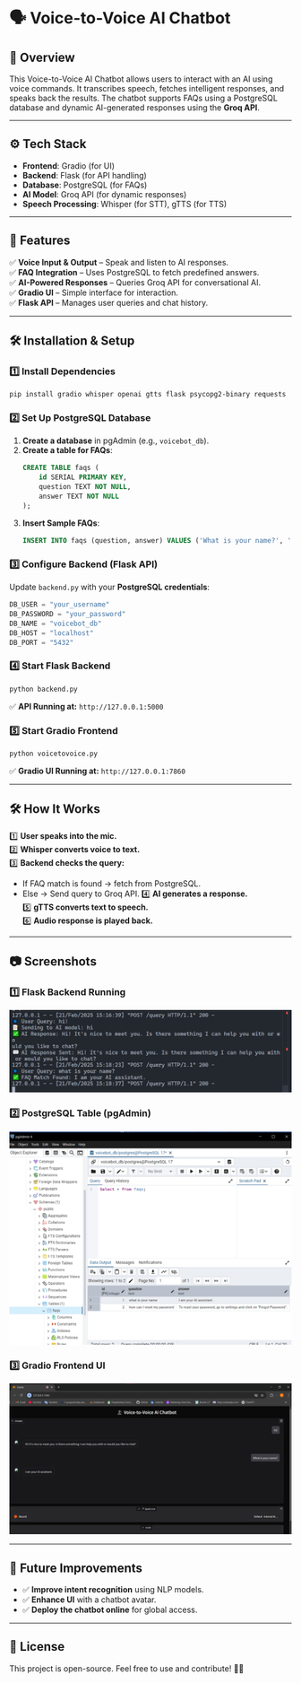 # 🗣️ Voice-to-Voice AI Chatbot

## **📌 Overview**
This Voice-to-Voice AI Chatbot allows users to interact with an AI using voice commands. It transcribes speech, fetches intelligent responses, and speaks back the results. The chatbot supports FAQs using a PostgreSQL database and dynamic AI-generated responses using the **Groq API**.

---

## **⚙️ Tech Stack**
- **Frontend**: Gradio (for UI)
- **Backend**: Flask (for API handling)
- **Database**: PostgreSQL (for FAQs)
- **AI Model**: Groq API (for dynamic responses)
- **Speech Processing**: Whisper (for STT), gTTS (for TTS)

---

## **🚀 Features**
✅ **Voice Input & Output** – Speak and listen to AI responses.  
✅ **FAQ Integration** – Uses PostgreSQL to fetch predefined answers.  
✅ **AI-Powered Responses** – Queries Groq API for conversational AI.  
✅ **Gradio UI** – Simple interface for interaction.  
✅ **Flask API** – Manages user queries and chat history.  

---

## **🛠️ Installation & Setup**
### **1️⃣ Install Dependencies**
```bash
pip install gradio whisper openai gtts flask psycopg2-binary requests
```

### **2️⃣ Set Up PostgreSQL Database**
1. **Create a database** in pgAdmin (e.g., `voicebot_db`).
2. **Create a table for FAQs**:
   ```sql
   CREATE TABLE faqs (
       id SERIAL PRIMARY KEY,
       question TEXT NOT NULL,
       answer TEXT NOT NULL
   );
   ```
3. **Insert Sample FAQs**:
   ```sql
   INSERT INTO faqs (question, answer) VALUES ('What is your name?', 'I am a voice bot powered by AI!');
   ```

### **3️⃣ Configure Backend (Flask API)**
Update `backend.py` with your **PostgreSQL credentials**:
```python
DB_USER = "your_username"
DB_PASSWORD = "your_password"
DB_NAME = "voicebot_db"
DB_HOST = "localhost"
DB_PORT = "5432"
```

### **4️⃣ Start Flask Backend**
```bash
python backend.py
```
✅ **API Running at:** `http://127.0.0.1:5000`

### **5️⃣ Start Gradio Frontend**
```bash
python voicetovoice.py
```
✅ **Gradio UI Running at:** `http://127.0.0.1:7860`

---

## **🛠️ How It Works**
1️⃣ **User speaks into the mic.**  
2️⃣ **Whisper converts voice to text.**  
3️⃣ **Backend checks the query:**
   - If FAQ match is found → fetch from PostgreSQL.
   - Else → Send query to Groq API.
4️⃣ **AI generates a response.**  
5️⃣ **gTTS converts text to speech.**  
6️⃣ **Audio response is played back.**  

---

## **📷 Screenshots**
### **1️⃣ Flask Backend Running**
![Backend Running](images/backend_terminal.png)

### **2️⃣ PostgreSQL Table (pgAdmin)**
![PostgreSQL Table](images/postgresql_faq.png)

### **3️⃣ Gradio Frontend UI**
![Gradio Frontend](images/gradio_ui.png)

---

## **🌟 Future Improvements**
- ✅ **Improve intent recognition** using NLP models.
- ✅ **Enhance UI** with a chatbot avatar.
- ✅ **Deploy the chatbot online** for global access.

---

## **📜 License**
This project is open-source. Feel free to use and contribute! 🎤🔥

